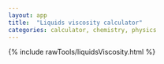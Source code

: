 ```yaml
---
layout: app
title:  "Liquids viscosity calculator"
categories: calculator, chemistry, physics
---
```


{% include rawTools/liquidsViscosity.html %}

